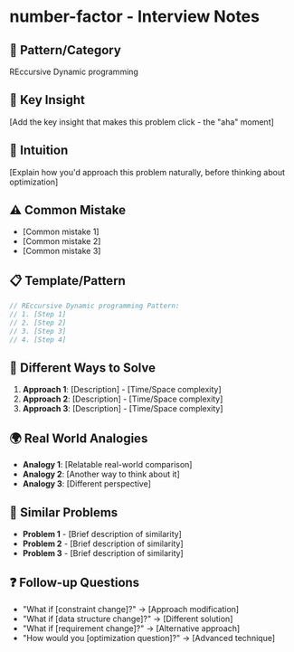 # number-factor - Interview Notes

## 🔧 Pattern/Category
REccursive Dynamic programming

## 🔑 Key Insight
[Add the key insight that makes this problem click - the "aha" moment]

## 🧠 Intuition 
[Explain how you'd approach this problem naturally, before thinking about optimization]

## ⚠️ Common Mistake
- [Common mistake 1]
- [Common mistake 2]
- [Common mistake 3]

## 📋 Template/Pattern
```javascript
// REccursive Dynamic programming Pattern:
// 1. [Step 1]
// 2. [Step 2]
// 3. [Step 3]
// 4. [Step 4]
```

## 🔄 Different Ways to Solve
1. **Approach 1**: [Description] - [Time/Space complexity]
2. **Approach 2**: [Description] - [Time/Space complexity]
3. **Approach 3**: [Description] - [Time/Space complexity]

## 🌍 Real World Analogies
- **Analogy 1**: [Relatable real-world comparison]
- **Analogy 2**: [Another way to think about it]
- **Analogy 3**: [Different perspective]

## 🔗 Similar Problems
- **Problem 1** - [Brief description of similarity]
- **Problem 2** - [Brief description of similarity]
- **Problem 3** - [Brief description of similarity]

## ❓ Follow-up Questions
- "What if [constraint change]?" → [Approach modification]
- "What if [data structure change]?" → [Different solution]
- "What if [requirement change]?" → [Alternative approach]
- "How would you [optimization question]?" → [Advanced technique]
